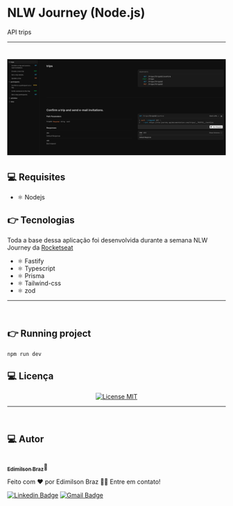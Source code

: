 # NLW Journey (Node.js)
API trips

---
<h1 align="center">
  <img alt="NextLevelWeek" title="#NextLevelWeek" src="public/api_nodejs.png" width="900px;"/>
</h1>


## :computer: Requisites
-  ⚛️ Nodejs

## :point_right: Tecnologias

Toda a base dessa aplicação foi desenvolvida durante a semana NLW Journey da [Rocketseat](https://rocketseat.com.br) 

-  ⚛️ Fastify
-  ⚛️ Typescript
-  ⚛️ Prisma
-  ⚛️ Tailwind-css
-  ⚛️ zod

---
<br>

## :point_right: Running project
`
    npm run dev
`

## :computer: Licença


<p align="center">
  <a href="https://opensource.org/licenses/MIT">
    <img src="https://img.shields.io/badge/License-MIT-blue.svg" alt="License MIT">
  </a>
</p>

---
<br>

## :computer: Autor



<a href="#">
 <img style="border-radius: 50%;" src="https://avatars.githubusercontent.com/u/65040481?s=460&u=89ccd5a011db9d8281701ee5ca4f09ac844234c3&v=4" width="100px;" alt=""/>
 <br/>
 <sub><b>Edimilson Braz</b></sub></a>🚀



Feito com ❤️ por Edimilson Braz 👋🏽 Entre em contato!

[![Linkedin Badge](https://img.shields.io/badge/-Edimilson-blue?style=flat-square&logo=Linkedin&logoColor=white&link=https://www.linkedin.com/in/edimilsonbraz/)](https://www.linkedin.com/in/edimilsonbraz/) 
[![Gmail Badge](https://img.shields.io/badge/-edimilson.gt8@gmail.com-c14438?style=flat-square&logo=Gmail&logoColor=white&link=mailto:edimilson.gt8@gmail.com)](mailto:edimilson.gt8@gmail.com)